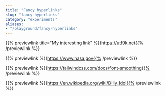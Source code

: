 ```yaml
---
title: "Fancy hyperlinks"
slug: "fancy-hyperlinks"
category: "experiments"
aliases:
- "/playground/fancy-hyperlinks"
---
```


{{% previewlink title="My interesting link" %}}https://utf9k.net{{% /previewlink %}}

{{% previewlink %}}https://www.nasa.gov{{% /previewlink %}}

{{% previewlink %}}https://tailwindcss.com/docs/font-smoothing{{% /previewlink %}}

{{% previewlink %}}https://en.wikipedia.org/wiki/Billy_Idol{{% /previewlink %}}